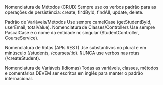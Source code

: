 Nomenclatura de Métodos (CRUD) Sempre use os verbos padrão para as operações de persistência: create, findById, findAll, update, delete.

Padrão de Variáveis/Métodos Use sempre camelCase (getStudentById, userEmail, totalValue).
Nomenclatura de Classes/Controllers Use sempre PascalCase e o nome da entidade no singular (StudentController, CourseService).

Nomenclatura de Rotas (APIs REST) Use substantivos no plural e em minúsculo (/students, /courses/:id). NUNCA use verbos nas rotas (/createStudent).

Nomenclatura de Variáveis (Idiomas) Todas as variáveis, classes, métodos e comentários DEVEM ser escritos em inglês para manter o padrão internacional.

